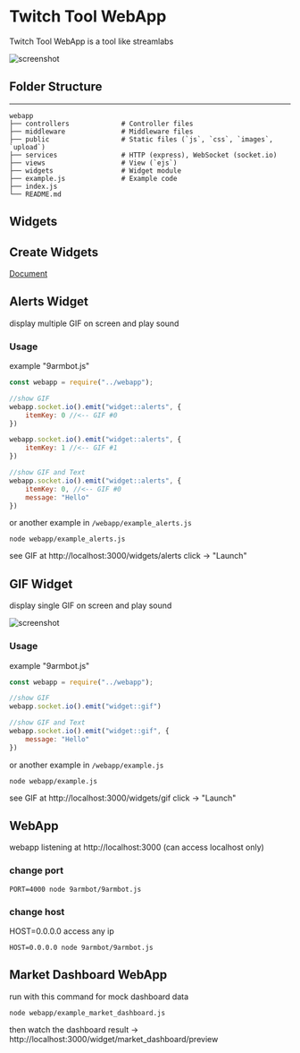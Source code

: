 # Twitch Tool WebApp

Twitch Tool WebApp is a tool like streamlabs

![screenshot](screenshot/screenshot1.jpg)

## Folder Structure
--------------
    webapp
    ├── controllers             # Controller files
    ├── middleware              # Middleware files
    ├── public                  # Static files (`js`, `css`, `images`, `upload`)
    ├── services                # HTTP (express), WebSocket (socket.io)
    ├── views                   # View (`ejs`)
    ├── widgets                 # Widget module
    ├── example.js              # Example code 
    ├── index.js
    └── README.md

## Widgets

## Create Widgets
[Document](DOC.md)

## Alerts Widget
display multiple GIF on screen and play sound

### Usage
example "9armbot.js"
```javascript
const webapp = require("../webapp");

//show GIF
webapp.socket.io().emit("widget::alerts", {
    itemKey: 0 //<-- GIF #0
})

webapp.socket.io().emit("widget::alerts", {
    itemKey: 1 //<-- GIF #1
})

//show GIF and Text
webapp.socket.io().emit("widget::alerts", {
    itemKey: 0, //<-- GIF #0
    message: "Hello"
})
``` 

or another example in `/webapp/example_alerts.js`
```shell
node webapp/example_alerts.js
```
see GIF at http://localhost:3000/widgets/alerts click -> "Launch" 

## GIF Widget
display single GIF on screen and play sound

![screenshot](screenshot/screenshot2.jpg)

### Usage
example "9armbot.js"
```javascript
const webapp = require("../webapp");

//show GIF
webapp.socket.io().emit("widget::gif")

//show GIF and Text
webapp.socket.io().emit("widget::gif", {
    message: "Hello"
})
``` 

or another example in `/webapp/example.js`
```shell
node webapp/example.js
```
see GIF at http://localhost:3000/widgets/gif click -> "Launch" 

## WebApp
webapp listening at http://localhost:3000
(can access localhost only)

### change port

```shell
PORT=4000 node 9armbot/9armbot.js
```

### change host
HOST=0.0.0.0 access any ip
```shell
HOST=0.0.0.0 node 9armbot/9armbot.js
```

## Market Dashboard WebApp
run with this command for mock dashboard data

```shell
node webapp/example_market_dashboard.js
```
then watch the dashboard result ->
http://localhost:3000/widget/market_dashboard/preview
